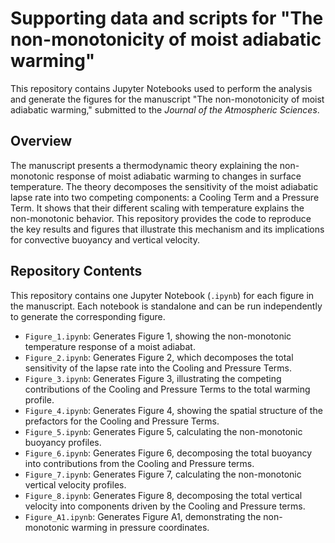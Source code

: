 # Supporting data and scripts for "The non-monotonicity of moist adiabatic warming"

This repository contains Jupyter Notebooks used to perform the analysis and generate the figures for the manuscript "The non-monotonicity of moist adiabatic warming," submitted to the *Journal of the Atmospheric Sciences*.

## Overview

The manuscript presents a thermodynamic theory explaining the non-monotonic response of moist adiabatic warming to changes in surface temperature. The theory decomposes the sensitivity of the moist adiabatic lapse rate into two competing components: a Cooling Term and a Pressure Term. It shows that their different scaling with temperature explains the non-monotonic behavior. This repository provides the code to reproduce the key results and figures that illustrate this mechanism and its implications for convective buoyancy and vertical velocity.

## Repository Contents

This repository contains one Jupyter Notebook (`.ipynb`) for each figure in the manuscript. Each notebook is standalone and can be run independently to generate the corresponding figure.

* `Figure_1.ipynb`: Generates Figure 1, showing the non-monotonic temperature response of a moist adiabat.
* `Figure_2.ipynb`: Generates Figure 2, which decomposes the total sensitivity of the lapse rate into the Cooling and Pressure Terms.
* `Figure_3.ipynb`: Generates Figure 3, illustrating the competing contributions of the Cooling and Pressure Terms to the total warming profile.
* `Figure_4.ipynb`: Generates Figure 4, showing the spatial structure of the prefactors for the Cooling and Pressure Terms.
* `Figure_5.ipynb`: Generates Figure 5, calculating the non-monotonic buoyancy profiles.
* `Figure_6.ipynb`: Generates Figure 6, decomposing the total buoyancy into contributions from the Cooling and Pressure terms.
* `Figure_7.ipynb`: Generates Figure 7, calculating the non-monotonic vertical velocity profiles.
* `Figure_8.ipynb`: Generates Figure 8, decomposing the total vertical velocity into components driven by the Cooling and Pressure terms.
* `Figure_A1.ipynb`: Generates Figure A1, demonstrating the non-monotonic warming in pressure coordinates.
